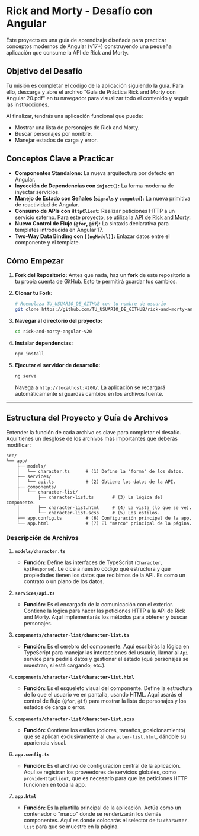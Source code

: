 # Rick and Morty - Desafío con Angular

Este proyecto es una guía de aprendizaje diseñada para practicar conceptos modernos de Angular (v17+) construyendo una pequeña aplicación que consume la API de Rick and Morty.

## Objetivo del Desafío

Tu misión es completar el código de la aplicación siguiendo la guía. Para ello, descarga y abre el archivo "Guía de Práctica Rick and Morty con Angular 20.pdf" en tu navegador para visualizar todo el contenido y seguir las instrucciones.

Al finalizar, tendrás una aplicación funcional que puede:
-   Mostrar una lista de personajes de Rick and Morty.
-   Buscar personajes por nombre.
-   Manejar estados de carga y error.

## Conceptos Clave a Practicar

-   **Componentes Standalone:** La nueva arquitectura por defecto en Angular.
-   **Inyección de Dependencias con `inject()`:** La forma moderna de inyectar servicios.
-   **Manejo de Estado con Señales (`signals` y `computed`):** La nueva primitiva de reactividad de Angular.
-   **Consumo de APIs con `HttpClient`:** Realizar peticiones HTTP a un servicio externo. Para este proyecto, se utiliza la [API de Rick and Morty](https://rickandmortyapi.com/documentation/).
-   **Nuevo Control de Flujo (`@for`, `@if`):** La sintaxis declarativa para templates introducida en Angular 17.
-   **Two-Way Data Binding con `[(ngModel)]`:** Enlazar datos entre el componente y el template.

## Cómo Empezar

1.  **Fork del Repositorio:** Antes que nada, haz un **fork** de este repositorio a tu propia cuenta de GitHub. Esto te permitirá guardar tus cambios.

2.  **Clonar tu Fork:**
    ```bash
    # Reemplaza TU_USUARIO_DE_GITHUB con tu nombre de usuario
    git clone https://github.com/TU_USUARIO_DE_GITHUB/rick-and-morty-angular-v20.git
    ```

3.  **Navegar al directorio del proyecto:**
    ```bash
    cd rick-and-morty-angular-v20
    ```

3.  **Instalar dependencias:**
    ```bash
    npm install
    ```

4.  **Ejecutar el servidor de desarrollo:**
    ```bash
    ng serve
    ```
    Navega a `http://localhost:4200/`. La aplicación se recargará automáticamente si guardas cambios en los archivos fuente.

---

## Estructura del Proyecto y Guía de Archivos

Entender la función de cada archivo es clave para completar el desafío. Aquí tienes un desglose de los archivos más importantes que deberás modificar:

```
src/
└── app/
    ├── models/
    │   └── character.ts      # (1) Define la "forma" de los datos.
    ├── services/
    │   └── api.ts            # (2) Obtiene los datos de la API.
    ├── components/
    │   └── character-list/
    │       ├── character-list.ts       # (3) La lógica del componente.
    │       ├── character-list.html     # (4) La vista (lo que se ve).
    │       └── character-list.scss     # (5) Los estilos.
    ├── app.config.ts         # (6) Configuración principal de la app.
    └── app.html              # (7) El "marco" principal de la página.
```

### Descripción de Archivos

1.  **`models/character.ts`**
    -   **Función:** Define las interfaces de TypeScript (`Character`, `ApiResponse`). Le dice a nuestro código qué estructura y qué propiedades tienen los datos que recibimos de la API. Es como un contrato o un plano de los datos.

2.  **`services/api.ts`**
    -   **Función:** Es el encargado de la comunicación con el exterior. Contiene la lógica para hacer las peticiones HTTP a la API de Rick and Morty. Aquí implementarás los métodos para obtener y buscar personajes.

3.  **`components/character-list/character-list.ts`**
    -   **Función:** Es el cerebro del componente. Aquí escribirás la lógica en TypeScript para manejar las interacciones del usuario, llamar al `Api` service para pedirle datos y gestionar el estado (qué personajes se muestran, si está cargando, etc.).

4.  **`components/character-list/character-list.html`**
    -   **Función:** Es el esqueleto visual del componente. Define la estructura de lo que el usuario ve en pantalla, usando HTML. Aquí usarás el control de flujo (`@for`, `@if`) para mostrar la lista de personajes y los estados de carga o error.

5.  **`components/character-list/character-list.scss`**
    -   **Función:** Contiene los estilos (colores, tamaños, posicionamiento) que se aplican exclusivamente al `character-list.html`, dándole su apariencia visual.

6.  **`app.config.ts`**
    -   **Función:** Es el archivo de configuración central de la aplicación. Aquí se registran los proveedores de servicios globales, como `provideHttpClient`, que es necesario para que las peticiones HTTP funcionen en toda la app.

7.  **`app.html`**
    -   **Función:** Es la plantilla principal de la aplicación. Actúa como un contenedor o "marco" donde se renderizarán los demás componentes. Aquí es donde colocarás el selector de tu `character-list` para que se muestre en la página.

